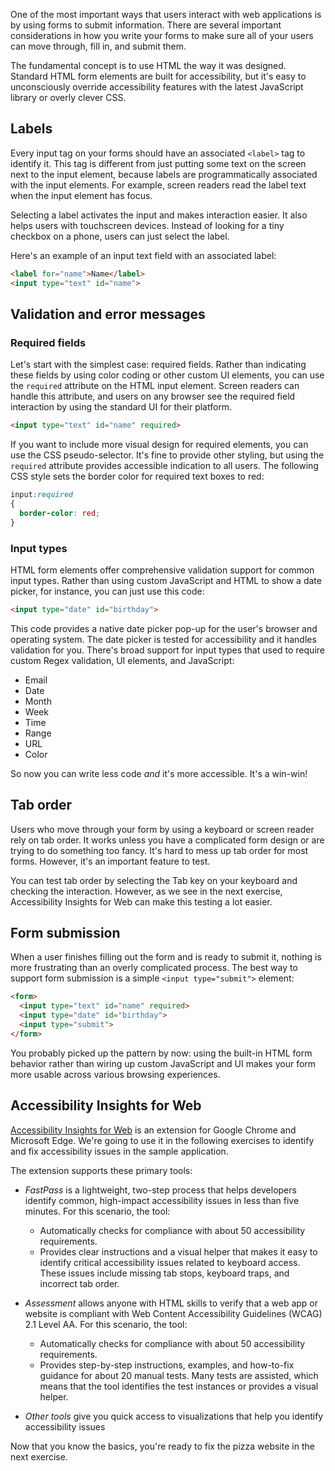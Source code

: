 One of the most important ways that users interact with web applications is by using forms to submit information. There are several important considerations in how you write your forms to make sure all of your users can move through, fill in, and submit them.

The fundamental concept is to use HTML the way it was designed. Standard HTML form elements are built for accessibility, but it's easy to unconsciously override accessibility features with the latest JavaScript library or overly clever CSS.

## Labels

Every input tag on your forms should have an associated `<label>` tag to identify it. This tag is different from just putting some text on the screen next to the input element, because labels are programmatically associated with the input elements. For example, screen readers read the label text when the input element has focus.

Selecting a label activates the input and makes interaction easier. It also helps users with touchscreen devices. Instead of looking for a tiny checkbox on a phone, users can just select the label.

Here's an example of an input text field with an associated label:

```html
<label for="name">Name</label>
<input type="text" id="name">
```

## Validation and error messages

### Required fields

Let's start with the simplest case: required fields. Rather than indicating these fields by using color coding or other custom UI elements, you can use the `required` attribute on the HTML input element. Screen readers can handle this attribute, and users on any browser see the required field interaction by using the standard UI for their platform.

```html
<input type="text" id="name" required>
```

If you want to include more visual design for required elements, you can use the CSS pseudo-selector. It's fine to provide other styling, but using the `required` attribute provides accessible indication to all users. The following CSS style sets the border color for required text boxes to red:

```css
input:required
{
  border-color: red;
}
```

### Input types

HTML form elements offer comprehensive validation support for common input types. Rather than using custom JavaScript and HTML to show a date picker, for instance, you can just use this code:

```html
<input type="date" id="birthday">
```

This code provides a native date picker pop-up for the user's browser and operating system. The date picker is tested for accessibility and it handles validation for you. There's broad support for input types that used to require custom Regex validation, UI elements, and JavaScript:

- Email
- Date
- Month
- Week
- Time
- Range
- URL
- Color

So now you can write less code *and* it's more accessible. It's a win-win!

## Tab order

Users who move through your form by using a keyboard or screen reader rely on tab order. It works unless you have a complicated form design or are trying to do something too fancy. It's hard to mess up tab order for most forms. However, it's an important feature to test.

You can test tab order by selecting the Tab key on your keyboard and checking the interaction. However, as we see in the next exercise, Accessibility Insights for Web can make this testing a lot easier.

## Form submission

When a user finishes filling out the form and is ready to submit it, nothing is more frustrating than an overly complicated process. The best way to support form submission is a simple `<input type="submit">` element:

```html
<form>
  <input type="text" id="name" required>
  <input type="date" id="birthday">
  <input type="submit">
</form>
```

You probably picked up the pattern by now: using the built-in HTML form behavior rather than wiring up custom JavaScript and UI makes your form more usable across various browsing experiences.

## Accessibility Insights for Web

[Accessibility Insights for Web](https://accessibilityinsights.io/docs/en/web/overview/) is an extension for Google Chrome and Microsoft Edge. We're going to use it in the following exercises to identify and fix accessibility issues in the sample application.

The extension supports these primary tools:

- *FastPass* is a lightweight, two-step process that helps developers identify common, high-impact accessibility issues in less than five minutes. For this scenario, the tool:
  - Automatically checks for compliance with about 50 accessibility requirements.
  - Provides clear instructions and a visual helper that makes it easy to identify critical accessibility issues related to keyboard access. These issues include missing tab stops, keyboard traps, and incorrect tab order.

- *Assessment* allows anyone with HTML skills to verify that a web app or website is compliant with Web Content Accessibility Guidelines (WCAG) 2.1 Level AA. For this scenario, the tool:
  - Automatically checks for compliance with about 50 accessibility requirements.
  - Provides step-by-step instructions, examples, and how-to-fix guidance for about 20 manual tests. Many tests are assisted, which means that the tool identifies the test instances or provides a visual helper.

- *Other tools* give you quick access to visualizations that help you identify accessibility issues

Now that you know the basics, you're ready to fix the pizza website in the next exercise.
